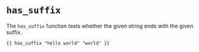 # `has_suffix`

The `has_suffix` function tests whether the given string ends with the given suffix.

```
{{ has_suffix "hello world" "world" }}
```
